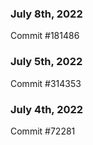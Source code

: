 ### July 8th, 2022

Commit #181486

### July 5th, 2022

Commit #314353


### July 4th, 2022

Commit #72281
